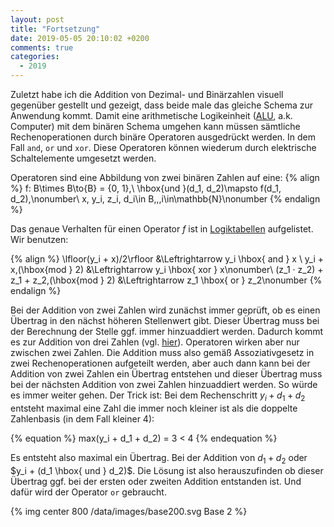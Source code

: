 ```yaml
---
layout: post
title: "Fortsetzung"
date: 2019-05-05 20:10:02 +0200
comments: true
categories: 
  - 2019
---
```

Zuletzt habe ich die Addition von Dezimal- und Binärzahlen visuell
gegenüber gestellt und gezeigt, dass beide male das gleiche Schema zur
Anwendung kommt. Damit eine arithmetische Logikeinheit ([ALU][alu], a.k. Computer) mit
dem binären Schema umgehen kann müssen sämtliche Rechenoperationen durch binäre
Operatoren ausgedrückt werden. In dem Fall `and`, `or` und `xor`. Diese
Operatoren können wiederum durch elektrische Schaltelemente umgesetzt werden.

Operatoren sind eine Abbildung von zwei binären Zahlen auf eine:
{% align %}
f: B\times B\to{B} = \{0, 1\},\\
\hbox{und }(d_1, d_2)\mapsto f(d_1, d_2),\nonumber\\
x, y_i, z_i, d_i\in B,\,\,i\in\mathbb{N}\nonumber
{% endalign %}

Das genaue Verhalten für einen Operator $f$ ist in [Logiktabellen][table] aufgelistet.
Wir benutzen:

{% align %}
\lfloor(y_i + x)/2\rfloor &\Leftrightarrow y_i \hbox{ and } x \\
y_i + x\,(\hbox{mod } 2) &\Leftrightarrow y_i \hbox{ xor } x\nonumber\\
(z_1 · z_2) + z_1 + z_2\,(\hbox{mod } 2) &\Leftrightarrow z_1 \hbox{ or } z_2\nonumber
{% endalign %}

Bei der Addition von zwei Zahlen wird zunächst immer geprüft, ob es einen
Übertrag in den nächst höheren Stellenwert gibt. Dieser Übertrag muss bei der
Berechnung der Stelle ggf. immer hinzuaddiert werden. Dadurch kommt es zur
Addition von drei Zahlen (vgl. [hier][hier]). Operatoren wirken aber nur
zwischen zwei Zahlen. Die Addition muss also gemäß Assoziativgesetz in zwei
Rechenoperationen aufgeteilt werden, aber auch dann kann bei der Addition von
zwei Zahlen ein Übertrag entstehen und dieser  Übertrag muss bei der nächsten
Addition von zwei Zahlen hinzuaddiert werden. So würde es immer weiter gehen.
Der Trick ist: Bei dem Rechenschritt $y_i + d_1 + d_2$ entsteht maximal eine
Zahl die immer noch kleiner ist als die doppelte Zahlenbasis (in dem Fall
kleiner 4):

{% equation %}
max(y_i + d_1 + d_2) = 3 < 4
{% endequation %}

Es entsteht also maximal ein Übertrag. Bei der Addition von $d_1 + d_2$ oder
$y_i + (d_1 \hbox{ und } d_2)$. Die Lösung ist also herauszufinden ob dieser Übertrag ggf. bei
der ersten oder zweiten Addition entstanden ist. Und dafür wird der Operator
`or` gebraucht.

{% img center 800 /data/images/base200.svg Base 2 %}

[alu]: https://de.wikipedia.org/wiki/Arithmetisch-logische_Einheit
[hier]: /blog/2019/04/14/base2/
[table]: https://de.wikipedia.org/wiki/Wahrheitstabelle

